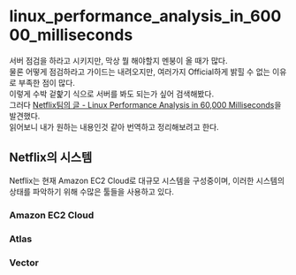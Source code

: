 # linux_performance_analysis_in_60000_milliseconds
서버 점검을 하라고 시키지만, 막상 뭘 해야할지 멘붕이 올 때가 많다.  
물론 어떻게 점검하라고 가이드는 내려오지만, 여러가지 Official하게 밝힐 수 없는 이유로 부족한 점이 많다.  
이렇게 수박 겉핥기 식으로 서버를 봐도 되는가 싶어 검색해봤다.  
그러다 [Netflix팀의 글 - Linux Performance Analysis in 60,000 Milliseconds](https://medium.com/netflix-techblog/linux-performance-analysis-in-60-000-milliseconds-accc10403c55)을 발견했다.  
읽어보니 내가 원하는 내용인것 같아 번역하고 정리해보려고 한다.

## Netflix의 시스템  
Netflix는 현재 Amazon EC2 Cloud로 대규모 시스템을 구성중이며, 이러한 시스템의 상태를 파악하기 위해 수많은 툴들을 사용하고 있다.  

### Amazon EC2 Cloud
### Atlas
### Vector
